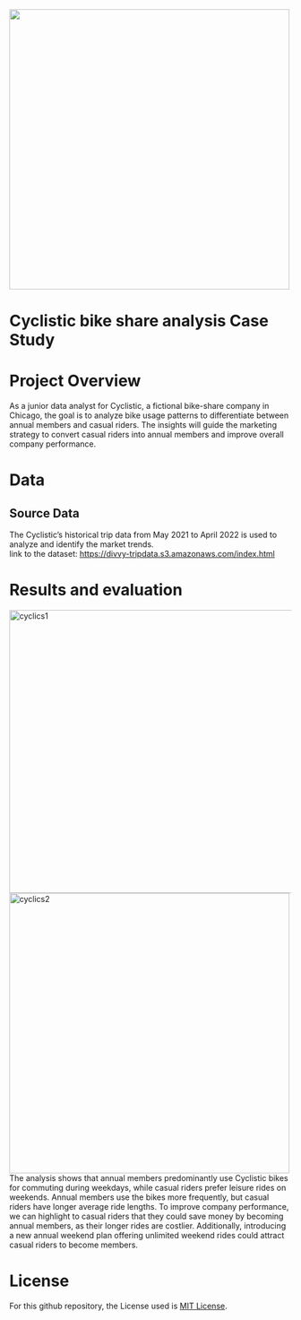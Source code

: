<img src="https://github.com/trtrgfh/Cyclistic-Bike-Share-Analysis-Case-Study/assets/73056232/498f747a-f26f-446f-9df6-8a3edffc9414 " width="500" />

# Cyclistic bike share analysis Case Study

# Project Overview
As a junior data analyst for Cyclistic, a fictional bike-share company in Chicago, the goal is to analyze bike usage patterns to differentiate between annual members and casual riders. The insights will guide the marketing strategy to convert casual riders into annual members and improve overall company performance.

# Data
## Source Data
The Cyclistic’s historical trip data from May 2021 to April 2022 is used to analyze and identify the market trends. \
link to the dataset: https://divvy-tripdata.s3.amazonaws.com/index.html

# Results and evaluation
<img width="505" alt="cyclics1" src="https://github.com/trtrgfh/Cyclistic-Bike-Share-Analysis-Case-Study/assets/73056232/f5d44b11-1524-460d-9540-250ac5c792cc">
<img width="500" alt="cyclics2" src="https://github.com/trtrgfh/Cyclistic-Bike-Share-Analysis-Case-Study/assets/73056232/9a544901-8e14-4661-91b1-115f6a22d1b5">
The analysis shows that annual members predominantly use Cyclistic bikes for commuting during weekdays, while casual riders prefer leisure rides on weekends. Annual members use the bikes more frequently, but casual riders have longer average ride lengths. To improve company performance, we can highlight to casual riders that they could save money by becoming annual members, as their longer rides are costlier. Additionally, introducing a new annual weekend plan offering unlimited weekend rides could attract casual riders to become members.

# License
For this github repository, the License used is [MIT License](https://opensource.org/license/mit/).
